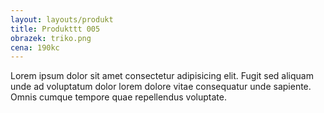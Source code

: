 ```yaml
---
layout: layouts/produkt
title: Produkttt 005
obrazek: triko.png
cena: 190kc
---
```


Lorem ipsum dolor sit amet consectetur adipisicing elit. Fugit sed aliquam unde ad voluptatum dolor lorem dolore vitae consequatur unde sapiente. Omnis cumque tempore quae repellendus voluptate.